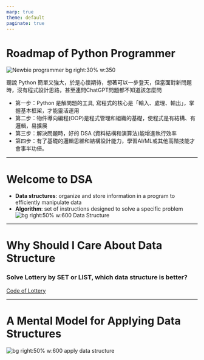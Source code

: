 ```yaml
---
marp: true
theme: default
paginate: true
---
```

# Roadmap of Python Programmer
![Newbie programmer bg right:30% w:350](https://blogger.googleusercontent.com/img/b/R29vZ2xl/AVvXsEjb_CZf_pQ9Zkg3ExzYj-WrOL8XFsCV8U7Dh0r5wDPWJrUdVGdhwNWZvx6_Mh2vh9Kxd1iyAV5jbcbXh67McVHuCl-FBe8-tv30ZYXBrksuKi6_dlwbjhUzfTVmEk6RmwsEjq_hJiBv1K4/s1600/S__5816325.jpg)

聽說 Python 簡單又強大，於是心懷期待，想著可以一步登天，但當面對新問題時，沒有程式設計思路，甚至連問ChatGPT問題都不知道該怎麼問 <br>
- 第一步：Python 是解問題的工具, 寫程式的核心是「輸入、處理、輸出」，掌握基本框架，才能靈活運用<br>
- 第二步：物件導向編程(OOP)是程式管理和組織的基礎，使程式是有結構、有邏輯，易擴展<br>
- 第三步：解決問題時，好的 DSA (資料結構和演算法)能增進執行效率<br>
- 第四步：有了基礎的邏輯思維和結構設計能力，學習AI/ML或其他高階技能才會事半功倍。<br> 

---
# Welcome to DSA
- **Data structures**: organize and store information in a program to efficiently manipulate data
- **Algorithm**: set of instructions designed to solve a specific problem
![bg right:50% w:600 Data Structure](https://miro.medium.com/v2/resize:fit:1400/format:webp/0*iwq1pKSNK4wdrqFG.jpeg)
--- 
# Why Should I Care About Data Structure
### Solve Lottery by SET or LIST, which data structure is better?
[Code of Lottery](../Lecture-Data-Structure/code/lottery.py)

---
# A Mental Model for Applying Data Structures
![bg right:50% w:600 apply data structure](../Lecture-Data-Structure/restricted/a_mental_model_for_applying_data_structures.png)